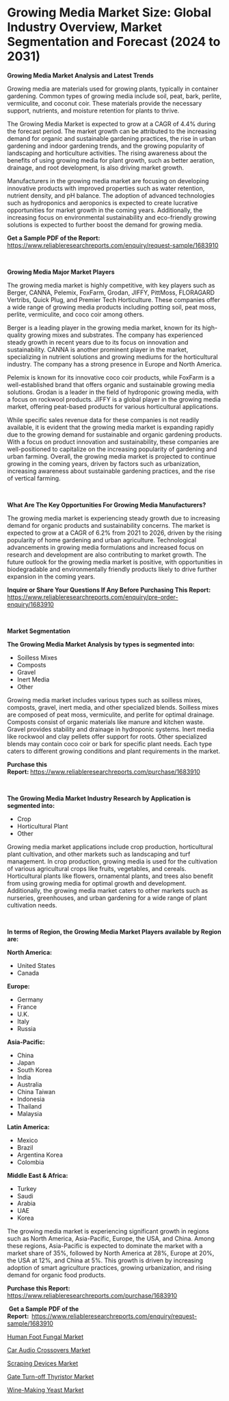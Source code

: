 <p><h1>Growing Media Market Size: Global Industry Overview, Market Segmentation and Forecast (2024 to 2031)</h1></p><p><strong>Growing Media Market Analysis and Latest Trends</strong></p>
<p><p>Growing media are materials used for growing plants, typically in container gardening. Common types of growing media include soil, peat, bark, perlite, vermiculite, and coconut coir. These materials provide the necessary support, nutrients, and moisture retention for plants to thrive.</p><p>The Growing Media Market is expected to grow at a CAGR of 4.4% during the forecast period. The market growth can be attributed to the increasing demand for organic and sustainable gardening practices, the rise in urban gardening and indoor gardening trends, and the growing popularity of landscaping and horticulture activities. The rising awareness about the benefits of using growing media for plant growth, such as better aeration, drainage, and root development, is also driving market growth.</p><p>Manufacturers in the growing media market are focusing on developing innovative products with improved properties such as water retention, nutrient density, and pH balance. The adoption of advanced technologies such as hydroponics and aeroponics is expected to create lucrative opportunities for market growth in the coming years. Additionally, the increasing focus on environmental sustainability and eco-friendly growing solutions is expected to further boost the demand for growing media.</p></p>
<p><strong>Get a Sample PDF of the Report:&nbsp;</strong> <a href="https://www.reliableresearchreports.com/enquiry/request-sample/1683910">https://www.reliableresearchreports.com/enquiry/request-sample/1683910</a></p>
<p>&nbsp;</p>
<p><strong>Growing Media Major Market Players</strong></p>
<p><p>The growing media market is highly competitive, with key players such as Berger, CANNA, Pelemix, FoxFarm, Grodan, JIFFY, PittMoss, FLORAGARD Vertribs, Quick Plug, and Premier Tech Horticulture. These companies offer a wide range of growing media products including potting soil, peat moss, perlite, vermiculite, and coco coir among others.</p><p>Berger is a leading player in the growing media market, known for its high-quality growing mixes and substrates. The company has experienced steady growth in recent years due to its focus on innovation and sustainability. CANNA is another prominent player in the market, specializing in nutrient solutions and growing mediums for the horticultural industry. The company has a strong presence in Europe and North America.</p><p>Pelemix is known for its innovative coco coir products, while FoxFarm is a well-established brand that offers organic and sustainable growing media solutions. Grodan is a leader in the field of hydroponic growing media, with a focus on rockwool products. JIFFY is a global player in the growing media market, offering peat-based products for various horticultural applications.</p><p>While specific sales revenue data for these companies is not readily available, it is evident that the growing media market is expanding rapidly due to the growing demand for sustainable and organic gardening products. With a focus on product innovation and sustainability, these companies are well-positioned to capitalize on the increasing popularity of gardening and urban farming. Overall, the growing media market is projected to continue growing in the coming years, driven by factors such as urbanization, increasing awareness about sustainable gardening practices, and the rise of vertical farming.</p></p>
<p>&nbsp;</p>
<p><strong>What Are The Key Opportunities For Growing Media Manufacturers?</strong></p>
<p><p>The growing media market is experiencing steady growth due to increasing demand for organic products and sustainability concerns. The market is expected to grow at a CAGR of 6.2% from 2021 to 2026, driven by the rising popularity of home gardening and urban agriculture. Technological advancements in growing media formulations and increased focus on research and development are also contributing to market growth. The future outlook for the growing media market is positive, with opportunities in biodegradable and environmentally friendly products likely to drive further expansion in the coming years.</p></p>
<p><strong>Inquire or Share Your Questions If Any Before Purchasing This Report:</strong> <a href="https://www.reliableresearchreports.com/enquiry/pre-order-enquiry/1683910">https://www.reliableresearchreports.com/enquiry/pre-order-enquiry/1683910</a></p>
<p>&nbsp;</p>
<p><strong>Market Segmentation</strong></p>
<p><strong>The Growing Media Market Analysis by types is segmented into:</strong></p>
<p><ul><li>Soilless Mixes</li><li>Composts</li><li>Gravel</li><li>Inert Media</li><li>Other</li></ul></p>
<p><p>Growing media market includes various types such as soilless mixes, composts, gravel, inert media, and other specialized blends. Soilless mixes are composed of peat moss, vermiculite, and perlite for optimal drainage. Composts consist of organic materials like manure and kitchen waste. Gravel provides stability and drainage in hydroponic systems. Inert media like rockwool and clay pellets offer support for roots. Other specialized blends may contain coco coir or bark for specific plant needs. Each type caters to different growing conditions and plant requirements in the market.</p></p>
<p><strong>Purchase this Report:&nbsp;</strong><a href="https://www.reliableresearchreports.com/purchase/1683910">https://www.reliableresearchreports.com/purchase/1683910</a></p>
<p>&nbsp;</p>
<p><strong>The Growing Media Market Industry Research by Application is segmented into:</strong></p>
<p><ul><li>Crop</li><li>Horticultural Plant</li><li>Other</li></ul></p>
<p><p>Growing media market applications include crop production, horticultural plant cultivation, and other markets such as landscaping and turf management. In crop production, growing media is used for the cultivation of various agricultural crops like fruits, vegetables, and cereals. Horticultural plants like flowers, ornamental plants, and trees also benefit from using growing media for optimal growth and development. Additionally, the growing media market caters to other markets such as nurseries, greenhouses, and urban gardening for a wide range of plant cultivation needs.</p></p>
<p>&nbsp;</p>
<p><strong>In terms of Region, the Growing Media Market Players available by Region are:</strong></p>
<p>
    <p> <strong> North America: </strong>
        <ul>
            <li>United States</li>
            <li>Canada</li>
        </ul>
        </p> 
    <p> <strong> Europe: </strong>
        <ul>
            <li>Germany</li>
            <li>France</li>
            <li>U.K.</li>
            <li>Italy</li>
            <li>Russia</li>
        </ul>
        </p> 
    <p> <strong> Asia-Pacific: </strong>
        <ul>
            <li>China</li>
            <li>Japan</li>
            <li>South Korea</li>
            <li>India</li>
            <li>Australia</li>
            <li>China Taiwan</li>
            <li>Indonesia</li>
            <li>Thailand</li>
            <li>Malaysia</li>
        </ul>
        </p> 
    <p> <strong> Latin America: </strong>
        <ul>
            <li>Mexico</li>
            <li>Brazil</li>
            <li>Argentina Korea</li>
            <li>Colombia</li>
        </ul>
        </p> 
    <p> <strong> Middle East & Africa: </strong>
        <ul>
            <li>Turkey</li>
            <li>Saudi</li>
            <li>Arabia</li>
            <li>UAE</li>
            <li>Korea</li>
        </ul>
    </p>
    </p>
<p><p>The growing media market is experiencing significant growth in regions such as North America, Asia-Pacific, Europe, the USA, and China. Among these regions, Asia-Pacific is expected to dominate the market with a market share of 35%, followed by North America at 28%, Europe at 20%, the USA at 12%, and China at 5%. This growth is driven by increasing adoption of smart agriculture practices, growing urbanization, and rising demand for organic food products.</p></p>
<p><strong>Purchase this Report: </strong><a href="https://www.reliableresearchreports.com/purchase/1683910">https://www.reliableresearchreports.com/purchase/1683910</a></p>
<p>&nbsp;<strong>Get a Sample PDF of the Report:&nbsp;&nbsp;</strong><a href="https://www.reliableresearchreports.com/enquiry/request-sample/1683910">https://www.reliableresearchreports.com/enquiry/request-sample/1683910</a></p>
<p><strong></strong></p>
<p><p><a href="https://issuu.com/reportprime-2/docs/human-foot-fungal-market-size-2030.pptx">Human Foot Fungal Market</a></p><p><a href="https://medium.com/@darrensipes2023/car-audio-crossovers-market-size-and-market-trends-complete-industry-overview-2024-to-2031-a9cc345b2646">Car Audio Crossovers Market</a></p><p><a href="https://issuu.com/reportprime-2/docs/scraping-devices-market-size-2030.pptx">Scraping Devices Market</a></p><p><a href="https://github.com/nicoletavirag/Market-Research-Report-List-2/blob/main/gate-turn-off-thyristor-market.md">Gate Turn-off Thyristor Market</a></p><p><a href="https://github.com/mauripalmi/Market-Research-Report-List-2/blob/main/wine-making-yeast-market.md">Wine-Making Yeast Market</a></p></p>